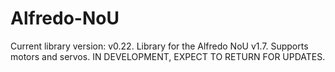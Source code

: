 # Alfredo-NoU
Current library version: v0.22.
Library for the Alfredo NoU v1.7. Supports motors and servos. IN DEVELOPMENT, EXPECT TO RETURN FOR UPDATES.